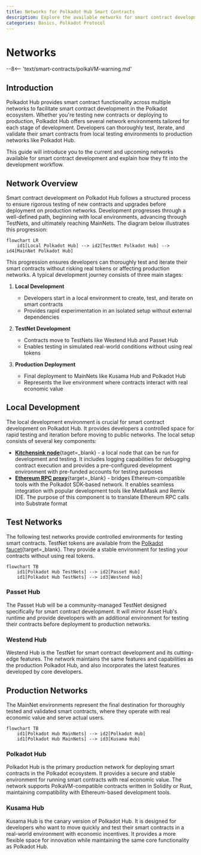 ```yaml
---
title: Networks for Polkadot Hub Smart Contracts
description: Explore the available networks for smart contract development on Polkadot Hub, including Westend Hub, Kusama Hub, and Polkadot Hub.
categories: Basics, Polkadot Protocol
---
```


# Networks

--8<-- 'text/smart-contracts/polkaVM-warning.md'

## Introduction

Polkadot Hub provides smart contract functionality across multiple networks to facilitate smart contract development in the Polkadot ecosystem. Whether you're testing new contracts or deploying to production, Polkadot Hub offers several network environments tailored for each stage of development. Developers can thoroughly test, iterate, and validate their smart contracts from local testing environments to production networks like Polkadot Hub.

This guide will introduce you to the current and upcoming networks available for smart contract development and explain how they fit into the development workflow.

## Network Overview

Smart contract development on Polkadot Hub follows a structured process to ensure rigorous testing of new contracts and upgrades before deployment on production networks. Development progresses through a well-defined path, beginning with local environments, advancing through TestNets, and ultimately reaching MainNets. The diagram below illustrates this progression:

``` mermaid
flowchart LR
    id1[Local Polkadot Hub] --> id2[TestNet Polkadot Hub] --> id4[MainNet Polkadot Hub]
```

This progression ensures developers can thoroughly test and iterate their smart contracts without risking real tokens or affecting production networks. A typical development journey consists of three main stages:

1. **Local Development**

    - Developers start in a local environment to create, test, and iterate on smart contracts
    - Provides rapid experimentation in an isolated setup without external dependencies

2. **TestNet Development**

    - Contracts move to TestNets like Westend Hub and Passet Hub
    - Enables testing in simulated real-world conditions without using real tokens

3. **Production Deployment**

    - Final deployment to MainNets like Kusama Hub and Polkadot Hub
    - Represents the live environment where contracts interact with real economic value

## Local Development

The local development environment is crucial for smart contract development on Polkadot Hub. It provides developers a controlled space for rapid testing and iteration before moving to public networks. The local setup consists of several key components:

- [**Kitchensink node**](https://paritytech.github.io/polkadot-sdk/master/pallet_revive_eth_rpc/subxt_client/src_chain/runtime_types/kitchensink_runtime/index.html){taget=\_blank} - a local node that can be run for development and testing. It includes logging capabilities for debugging contract execution and provides a pre-configured development environment with pre-funded accounts for testing purposes
- [**Ethereum RPC proxy**](https://paritytech.github.io/polkadot-sdk/master/pallet_revive_eth_rpc/index.html){target=\_blank} - bridges Ethereum-compatible tools with the Polkadot SDK-based network. It enables seamless integration with popular development tools like MetaMask and Remix IDE. The purpose of this component is to translate Ethereum RPC calls into Substrate format

## Test Networks

The following test networks provide controlled environments for testing smart contracts. TestNet tokens are available from the [Polkadot faucet](https://faucet.polkadot.io/){target=\_blank}. They provide a stable environment for testing your contracts without using real tokens.

``` mermaid
flowchart TB
    id1[Polkadot Hub TestNets] --> id2[Passet Hub]
    id1[Polkadot Hub TestNets] --> id3[Westend Hub]
```

### Passet Hub

The Passet Hub will be a community-managed TestNet designed specifically for smart contract development. It will mirror Asset Hub's runtime and provide developers with an additional environment for testing their contracts before deployment to production networks.

### Westend Hub

Westend Hub is the TestNet for smart contract development and its cutting-edge features. The network maintains the same features and capabilities as the production Polkadot Hub, and also incorporates the latest features developed by core developers.

## Production Networks

The MainNet environments represent the final destination for thoroughly tested and validated smart contracts, where they operate with real economic value and serve actual users.

``` mermaid
flowchart TB
    id1[Polkadot Hub MainNets] --> id2[Polkadot Hub]
    id1[Polkadot Hub MainNets] --> id3[Kusama Hub]
```

### Polkadot Hub

Polkadot Hub is the primary production network for deploying smart contracts in the Polkadot ecosystem. It provides a secure and stable environment for running smart contracts with real economic value. The network supports PolkaVM-compatible contracts written in Solidity or Rust, maintaining compatibility with Ethereum-based development tools.

### Kusama Hub

Kusama Hub is the canary version of Polkadot Hub. It is designed for developers who want to move quickly and test their smart contracts in a real-world environment with economic incentives. It provides a more flexible space for innovation while maintaining the same core functionality as Polkadot Hub.
